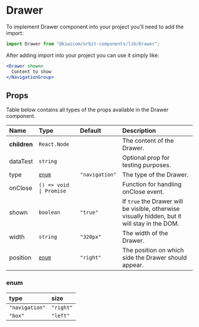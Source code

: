 # Drawer
To implement Drawer component into your project you'll need to add the import:
```jsx
import Drawer from "@kiwicom/orbit-components/lib/Drawer";
```
After adding import into your project you can use it simply like:
```jsx
<Drawer shown>
  Content to show
</NavigationGroup>
```
## Props
Table below contains all types of the props available in the Drawer component.

| Name          | Type                              | Default         | Description                      |
| :------------ | :-------------------------------- | :-------------- | :------------------------------- |
| **children**  | `React.Node`                      |                 | The content of the Drawer.
| dataTest      | `string`                          |                 | Optional prop for testing purposes.
| type          | [`enum`](#enum)                   | `"navigation"`  | The type of the Drawer.
| onClose       | `() => void \| Promise`           |                 | Function for handling onClose event.
| shown         | `boolean`                         | `"true"`        | If `true` the Drawer will be visible, otherwise visually hidden, but it will stay in the DOM.
| width         | `string`                          | `"320px"`       | The width of the Drawer.
| position      | [`enum`](#enum)                   | `"right"`       | The position on which side the Drawer should appear.

### enum

| type            | size       |
| :-------------- | :--------- |
| `"navigation"`  | `"right"`  |
| `"box"`         | `"left"`   |

